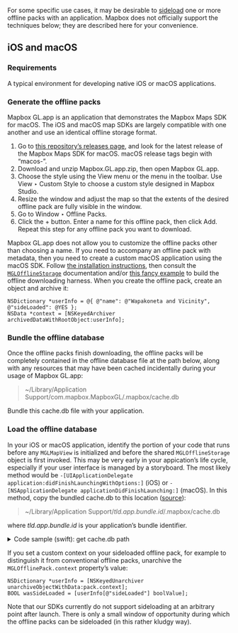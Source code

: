 For some specific use cases, it may be desirable to [sideload](https://en.wikipedia.org/wiki/Sideloading) one or more offline packs with an application. Mapbox does not officially support the techniques below; they are described here for your convenience.

## iOS and macOS

### Requirements

A typical environment for developing native iOS or macOS applications.

### Generate the offline packs

Mapbox GL.app is an application that demonstrates the Mapbox Maps SDK for macOS. The iOS and macOS map SDKs are largely compatible with one another and use an identical offline storage format.

1. Go to [this repository’s releases page](https://github.com/mapbox/mapbox-gl-native/releases/), and look for the latest release of the Mapbox Maps SDK for macOS. macOS release tags begin with “macos-”.
1. Download and unzip Mapbox.GL.app.zip, then open Mapbox GL.app.
1. Choose the style using the View menu or the menu in the toolbar. Use View ‣ Custom Style to choose a custom style designed in Mapbox Studio.
1. Resize the window and adjust the map so that the extents of the desired offline pack are fully visible in the window.
1. Go to Window ‣ Offline Packs.
1. Click the + button. Enter a name for this offline pack, then click Add. Repeat this step for any offline pack you want to download.

Mapbox GL.app does not allow you to customize the offline packs other than choosing a name. If you need to accompany an offline pack with metadata, then you need to create a custom macOS application using the macOS SDK. Follow [the installation instructions](http://mapbox.github.io/mapbox-gl-native/macos/0.6.0/#installation), then consult the [`MGLOfflineStorage`](http://mapbox.github.io/mapbox-gl-native/macos/0.6.0/Classes/MGLOfflineStorage.html) documentation and/or [this fancy example](https://www.mapbox.com/ios-sdk/examples/offline-pack/) to build the offline downloading harness. When you create the offline pack, create an object and archive it:

```objc
NSDictionary *userInfo = @{ @"name": @"Wapakoneta and Vicinity", @"sideLoaded": @YES };
NSData *context = [NSKeyedArchiver archivedDataWithRootObject:userInfo];
```

### Bundle the offline database

Once the offline packs finish downloading, the offline packs will be completely contained in the offline database file at the path below, along with any resources that may have been cached incidentally during your usage of Mapbox GL.app:

> ~/Library/Application Support/com.mapbox.MapboxGL/.mapbox/cache.db

Bundle this cache.db file with your application.

### Load the offline database

In your iOS or macOS application, identify the portion of your code that runs before any `MGLMapView` is initialized and before the shared `MGLOfflineStorage` object is first invoked. This may be very early in your appication’s life cycle, especially if your user interface is managed by a storyboard. The most likely method would be `-[UIApplicationDelegate application:didFinishLaunchingWithOptions:]` (iOS) or `-[NSApplicationDelegate applicationDidFinishLaunching:]` (macOS). In this method, copy the bundled cache.db to this location ([source](https://github.com/mapbox/mapbox-gl-native/blob/fdc287ec3608850654196e3b3a682ca3c5039676/platform/darwin/src/MGLOfflineStorage.mm#L142-L169)):

> ~/Library/Application Support/_tld.app.bundle.id_/.mapbox/cache.db

where _tld.app.bundle.id_ is your application’s bundle identifier.

<details> 
<summary>Code sample (swift): get cache.db path </summary>

```swift
  do {
    let paths = NSSearchPathForDirectoriesInDomains(.applicationSupportDirectory, .userDomainMask, true)
    guard let bundleId = Bundle.main.bundleIdentifier else { return }
    let appSupportDirUrl = URL(fileURLWithPath: paths[0] + "/\(bundleId)")
    let mapboxDir = appSupportDirUrl.appendingPathComponent(".mapbox")
    try FileManager.default.createDirectory(at: mapboxDir, withIntermediateDirectories: true, attributes: nil);
    try FileManager.default.copyItem(at: URL(fileURLWithPath: "<path_to_your_cache.db>"), to: mapboxDir)
  } catch let error {
    print("Error: \(error.localizedDescription)");
  }
```

</details>


If you set a custom context on your sideloaded offline pack, for example to distinguish it from conventional offline packs, unarchive the `MGLOfflinePack.context` property’s value:

```objc
NSDictionary *userInfo = [NSKeyedUnarchiver unarchiveObjectWithData:pack.context];
BOOL wasSideLoaded = [userInfo[@"sideLoaded"] boolValue];
```

Note that our SDKs currently do not support sideloading at an arbitrary point after launch. There is only a small window of opportunity during which the offline packs can be sideloaded (in this rather kludgy way).